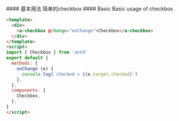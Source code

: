 <cn>
#### 基本用法
简单的checkbox
</cn>

<us>
#### Basic
Basic usage of checkbox
</us>

```html
<template>
  <div>
    <a-checkbox @change="onChange">Checkbox</a-checkbox>
  </div>
</template>
<script>
import { Checkbox } from 'antd'
export default {
  methods: {
    onChange (e) {
      console.log(`checked = ${e.target.checked}`)
    },
  },
  components: {
    Checkbox,
  },
}
</script>
```
